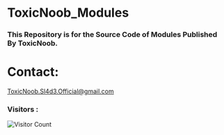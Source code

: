 # ToxicNoob_Modules
### This Repository is for the Source Code of Modules Published By ToxicNoob.

# Contact:

ToxicNoob.Sl4d3.Official@gmail.com


### Visitors :


![Visitor Count](https://profile-counter.glitch.me/Toxic-Noob/count.svg)
